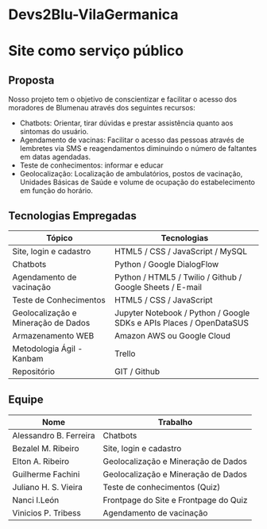 # Devs2Blu-VilaGermanica


# Site como serviço público

## Proposta

Nosso projeto tem o objetivo de conscientizar e facilitar o acesso dos  moradores de Blumenau através dos seguintes recursos:

 - Chatbots: Orientar, tirar dúvidas e prestar assistência quanto aos sintomas do usuário.
 - Agendamento de vacinas: Facilitar o acesso das pessoas através de lembretes via SMS e reagendamentos diminuindo o número de faltantes em datas agendadas.
 - Teste de conhecimentos: informar e educar
 - Geolocalização: Localização de ambulatórios, postos de vacinação, Unidades Básicas de Saúde e volume de ocupação do estabelecimento em função do horário.
 
## Tecnologias Empregadas

Tópico | Tecnologias
------------- | -------------
Site, login e cadastro | HTML5 / CSS / JavaScript / MySQL
Chatbots | Python / Google DialogFlow
Agendamento de vacinação | Python / HTML5 / Twilio / Github / Google Sheets / E-mail
Teste de Conhecimentos | HTML5 / CSS / JavaScript
Geolocalização e Mineração de Dados | Jupyter Notebook / Python / Google SDKs e APIs Places / OpenDataSUS
Armazenamento WEB | Amazon AWS ou Google Cloud
Metodologia Ágil - Kanbam| Trello
Repositório | GIT / Github


## Equipe


Nome | Trabalho
------------- | -------------
Alessandro B. Ferreira | Chatbots
Bezalel M. Ribeiro | Site, login e cadastro 
Elton A. Ribeiro | Geolocalização e Mineração de Dados
Guilherme Fachini | Geolocalização e Mineração de Dados
Juliano H. S. Vieira | Teste de conhecimentos (Quiz)
Nanci  I.León | Frontpage do Site e Frontpage do Quiz
Vinicios P. Tribess | Agendamento de vacinação

